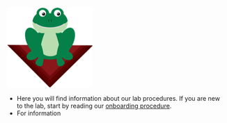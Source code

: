 ![](images/frog.png)

* Here you will find information about our lab procedures. If you are new to the lab, start by reading our [onboarding procedure](onboarding.md).
* For information
